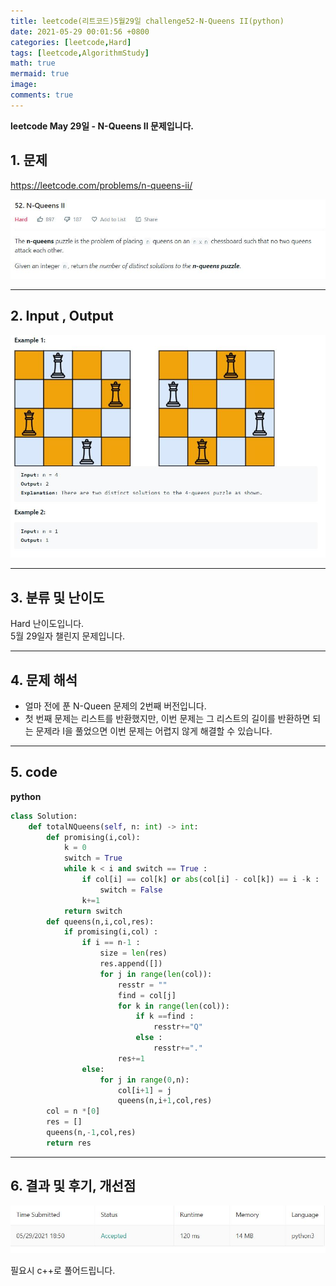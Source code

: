 ```yaml
---
title: leetcode(리트코드)5월29일 challenge52-N-Queens II(python)
date: 2021-05-29 00:01:56 +0800
categories: [leetcode,Hard]
tags: [leetcode,AlgorithmStudy]
math: true
mermaid: true
image: 
comments: true
---
```


**leetcode May 29일 - N-Queens II 문제입니다.**

## 1. 문제
<https://leetcode.com/problems/n-queens-ii/>  

![](/assets/img/sample/leetcode/52/Problem.JPG)  

-----  

## 2. Input , Output

![](/assets/img/sample/leetcode/52/input.JPG)  


-----  

## 3. 분류 및 난이도

Hard 난이도입니다.  
5월 29일자 챌린지 문제입니다. 

-----  

## 4. 문제 해석

- 얼마 전에 푼 N-Queen 문제의 2번째 버전입니다.
- 첫 번째 문제는 리스트를 반환했지만, 이번 문제는 그 리스트의 길이를 반환하면 되는 문제라 I을 풀었으면 이번 문제는 어렵지 않게 해결할 수 있습니다.





-----  

## 5. code


**python**

```python
class Solution:
    def totalNQueens(self, n: int) -> int:
        def promising(i,col):
            k = 0
            switch = True
            while k < i and switch == True :
                if col[i] == col[k] or abs(col[i] - col[k]) == i -k :
                    switch = False
                k+=1
            return switch
        def queens(n,i,col,res): 
            if promising(i,col) : 
                if i == n-1 :
                    size = len(res)
                    res.append([])
                    for j in range(len(col)):
                        resstr = ""
                        find = col[j]
                        for k in range(len(col)):
                            if k ==find :
                                resstr+="Q"
                            else :
                                resstr+="."
                        res+=1
                else:
                    for j in range(0,n):
                        col[i+1] = j
                        queens(n,i+1,col,res)
        col = n *[0]
        res = []
        queens(n,-1,col,res)
        return res 
```



-----

## 6. 결과 및 후기, 개선점

![](/assets/img/sample/leetcode/52/result.JPG)  

필요시 c++로 풀어드립니다.



